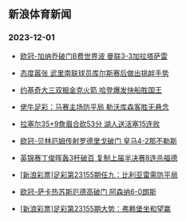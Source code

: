 ## 新浪体育新闻 
### 2023-12-01

+ [欧冠-加纳乔破门B费世界波 曼联3-3加拉塔萨雷](https://sports.sina.com.cn/g/pl/2023-11-30/doc-imzwiytx4877987.shtml)

+ [态度嚣张 武里南联球员库尔斯赛后做出挑衅手势](https://sports.sina.com.cn/china/2023-11-30/doc-imzwkfac0028640.shtml)

+ [约基奇大三双掘金克火箭 哈登爆发快船胜国王](https://sports.sina.com.cn/basketball/nba/2023-11-30/doc-imzwkmiy9970368.shtml)

+ [佬牛足彩：马赛主场防平局 勒沃库森客胜无悬念](https://sports.sina.com.cn/l/2023-11-30/doc-imzwkezx1579549.shtml)

+ [拉塞尔35+9詹眉合砍53分 湖人送活塞15连败](https://sports.sina.com.cn/basketball/nba/2023-11-30/doc-imzwkezy5490548.shtml)

+ [欧冠-贝林厄姆传射罗德里戈破门 皇马4-2那不勒斯](https://sports.sina.com.cn/g/laliga/2023-11-30/doc-imzwiytz1657701.shtml)

+ [英锦赛丁俊晖轰3杆破百 复制上届半决赛8连杀福德](https://sports.sina.com.cn/others/snooker/2023-11-30/doc-imzwiiwk5902815.shtml)

+ [[新浪彩票]足彩第23155期任九：比利亚雷需防平局](https://sports.sina.com.cn/l/2023-11-30/doc-imzwiytz1650086.shtml)

+ [欧冠-萨卡热苏斯厄德高破门 阿森纳6-0朗斯](https://sports.sina.com.cn/g/pl/2023-11-30/doc-imzwiytx4886601.shtml)

+ [[新浪彩票]足彩第23155期大势：弗赖堡坐和望赢](https://sports.sina.com.cn/l/2023-11-30/doc-imzwiytz1649761.shtml)


